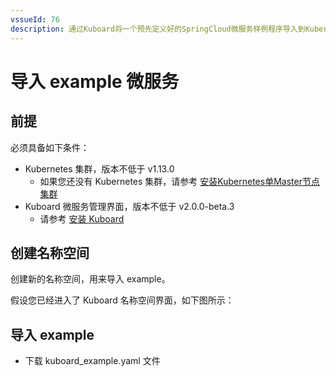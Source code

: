 ```yaml
---
vssueId: 76
description: 通过Kuboard将一个预先定义好的SpringCloud微服务样例程序导入到Kubernetes中。
---
```


# 导入 example 微服务

<AdSenseTitle/>

## 前提

必须具备如下条件：

* Kubernetes 集群，版本不低于 v1.13.0
  * 如果您还没有 Kubernetes 集群，请参考 [安装Kubernetes单Master节点集群](/install/install-k8s.html)
* Kuboard 微服务管理界面，版本不低于 v2.0.0-beta.3
  * 请参考 [安装 Kuboard](/install/install-dashboard.html)


## 创建名称空间

创建新的名称空间，用来导入 example。

假设您已经进入了 Kuboard 名称空间界面，如下图所示：


## 导入 example

* 下载 <a :href="$withBase('/kuboard_example_v2.yaml')" download="kuboard_example.yaml">kuboard_example.yaml</a> 文件
